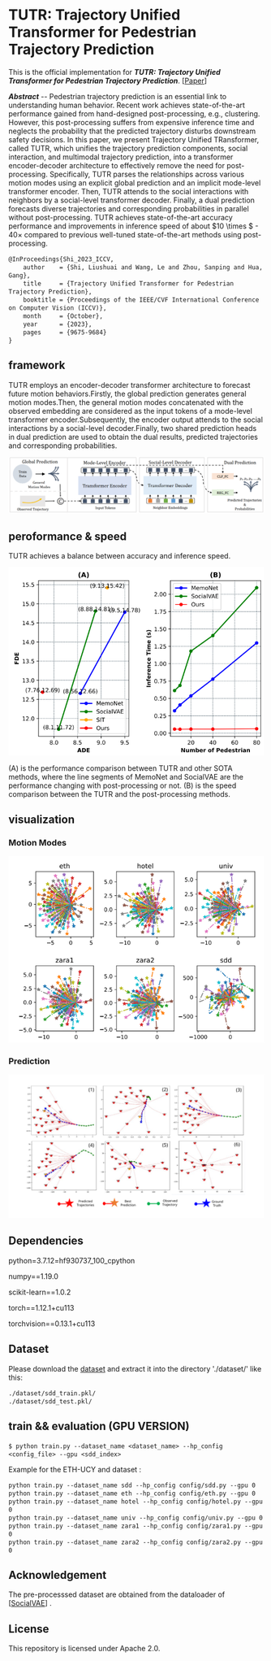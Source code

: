 # TUTR: Trajectory Unified Transformer for Pedestrian Trajectory Prediction

This is the official implementation for _**TUTR: Trajectory Unified Transformer for Pedestrian Trajectory Prediction**_. [[Paper](https://openaccess.thecvf.com/content/ICCV2023/papers/Shi_Trajectory_Unified_Transformer_for_Pedestrian_Trajectory_Prediction_ICCV_2023_paper.pdf)] 

_**Abstract**_ -- Pedestrian trajectory prediction is an essential link to understanding human behavior. Recent work achieves state-of-the-art performance gained from hand-designed post-processing, e.g., clustering.  However, this post-processing suffers from expensive inference time and neglects the probability that the predicted trajectory disturbs downstream safety decisions. In this paper, we present Trajectory Unified TRansformer, called TUTR, which unifies the trajectory prediction components, social interaction, and multimodal trajectory prediction, into a transformer encoder-decoder architecture to effectively remove the need for post-processing. Specifically, TUTR parses the relationships across various motion modes using an explicit global prediction and an implicit mode-level transformer encoder. Then, TUTR attends to the social interactions with neighbors by a social-level transformer decoder.  Finally, a dual prediction forecasts diverse trajectories and corresponding probabilities in parallel without post-processing. TUTR achieves state-of-the-art accuracy performance and improvements in inference speed of about $10 \times $ - $40 \times$ compared to previous well-tuned state-of-the-art methods using post-processing.


    @InProceedings{Shi_2023_ICCV,
        author    = {Shi, Liushuai and Wang, Le and Zhou, Sanping and Hua, Gang},
        title     = {Trajectory Unified Transformer for Pedestrian Trajectory Prediction},
        booktitle = {Proceedings of the IEEE/CVF International Conference on Computer Vision (ICCV)},
        month     = {October},
        year      = {2023},
        pages     = {9675-9684}
    }


## framework
TUTR employs an encoder-decoder transformer architecture to forecast future motion behaviors.Firstly, the global prediction generates general motion modes.Then, the general motion modes concatenated with the observed embedding are considered as the input tokens of a mode-level transformer encoder.Subsequently, the encoder output attends to the social interactions by a social-level decoder.Finally, two shared prediction heads in dual prediction are used to obtain the dual results, predicted trajectories and corresponding probabilities.

![](gallery/framework.png)

## peroformance & speed
TUTR achieves a balance between accuracy and inference speed. 

![](gallery/fig1_1.PNG) 

(A) is the performance comparison between TUTR and other SOTA methods, where the line segments of MemoNet and SocialVAE are the performance changing with post-processing or not.
(B) is the speed comparison between the TUTR and the post-processing methods.

## visualization

### Motion Modes 

![](gallery/mm.png) 

### Prediction

![](gallery/fig5.svg)


## Dependencies
python=3.7.12=hf930737_100_cpython

numpy==1.19.0

scikit-learn==1.0.2

torch==1.12.1+cu113

torchvision==0.13.1+cu113

## Dataset

Please download the [dataset](https://drive.google.com/drive/folders/1hpXNypqYVz_XnrnJSlcM8ogfQSA7utct?usp=drive_link) and extract it into the directory './dataset/' like this:

```
./dataset/sdd_train.pkl/
./dataset/sdd_test.pkl/
```

## train && evaluation (GPU VERSION)

    $ python train.py --dataset_name <dataset_name> --hp_config <config_file> --gpu <sdd_index>

Example for the ETH-UCY and dataset :

    python train.py --dataset_name sdd --hp_config config/sdd.py --gpu 0
    python train.py --dataset_name eth --hp_config config/eth.py --gpu 0
    python train.py --dataset_name hotel --hp_config config/hotel.py --gpu 0
    python train.py --dataset_name univ --hp_config config/univ.py --gpu 0
    python train.py --dataset_name zara1 --hp_config config/zara1.py --gpu 0
    python train.py --dataset_name zara2 --hp_config config/zara2.py --gpu 0

## Acknowledgement
The pre-processsed dataset are obtained from the dataloader of [[SocialVAE](https://github.com/xupei0610/SocialVAE)] .

## License
This repository is licensed under Apache 2.0.
